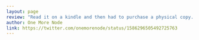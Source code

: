```yaml
---
layout: page
review: "Read it on a kindle and then had to purchase a physical copy. Loved it"
author: One More Node
link: https://twitter.com/onemorenode/status/1586296505492725763
---
```

